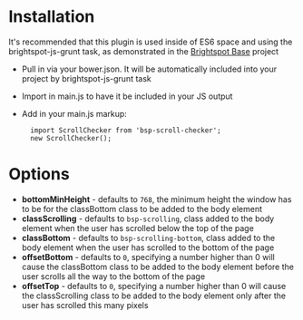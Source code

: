 # Installation

It's recommended that this plugin is used inside of ES6 space and using the brightspot-js-grunt task, as demonstrated in the [Brightspot Base](https://github.com/perfectsense/brightspot-base) project
- Pull in via your bower.json. It will be automatically included into your project by brightspot-js-grunt task
- Import in main.js to have it be included in your JS output
- Add in your main.js markup:

		import ScrollChecker from 'bsp-scroll-checker';
		new ScrollChecker();

# Options

*	**bottomMinHeight** - defaults to `768`, the minimum height the window has to be for the classBottom class to be added to the body element
*	**classScrolling** - defaults to `bsp-scrolling`, class added to the body element when the user has scrolled below the top of the page
*	**classBottom** - defaults to `bsp-scrolling-bottom`, class added to the body element when the user has scrolled to the bottom of the page
*	**offsetBottom** - defaults to `0`, specifying a number higher than 0 will cause the classBottom class to be added to the body element before the user scrolls all the way to the bottom of the page
*	**offsetTop** - defaults to `0`, specifying a number higher than 0 will cause the classScrolling class to be added to the body element only after the user has scrolled this many pixels